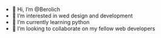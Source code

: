- 👋 Hi, I’m @Berolich
- 👀 I’m interested in wed design and development
- 🌱 I’m currently learning python 
- 💞️ I’m looking to collaborate on my fellow web developers
  

<!---
Berolich/Berolich is a ✨ special ✨ repository because its `README.md` (this file) appears on your GitHub profile.
You can click the Preview link to take a look at your changes.
--->
